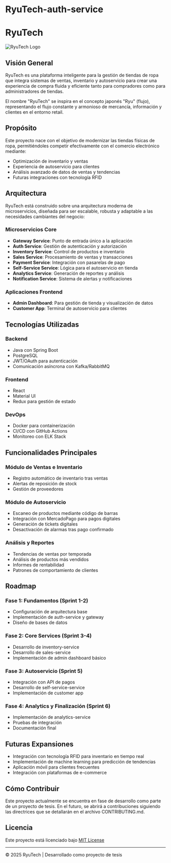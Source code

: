 # RyuTech-auth-service
# RyuTech

![RyuTech Logo](https://via.placeholder.com/150x150.png?text=RyuTech)

## Visión General

RyuTech es una plataforma inteligente para la gestión de tiendas de ropa que integra sistemas de ventas, inventario y autoservicio para crear una experiencia de compra fluida y eficiente tanto para compradores como para administradores de tiendas.

El nombre "RyuTech" se inspira en el concepto japonés "Ryu" (flujo), representando el flujo constante y armonioso de mercancía, información y clientes en el entorno retail.

## Propósito

Este proyecto nace con el objetivo de modernizar las tiendas físicas de ropa, permitiéndoles competir efectivamente con el comercio electrónico mediante:

- Optimización de inventario y ventas
- Experiencia de autoservicio para clientes
- Análisis avanzado de datos de ventas y tendencias
- Futuras integraciones con tecnología RFID

## Arquitectura

RyuTech está construido sobre una arquitectura moderna de microservicios, diseñada para ser escalable, robusta y adaptable a las necesidades cambiantes del negocio:

### Microservicios Core

- **Gateway Service**: Punto de entrada único a la aplicación
- **Auth Service**: Gestión de autenticación y autorización
- **Inventory Service**: Control de productos e inventario
- **Sales Service**: Procesamiento de ventas y transacciones
- **Payment Service**: Integración con pasarelas de pago
- **Self-Service Service**: Lógica para el autoservicio en tienda
- **Analytics Service**: Generación de reportes y análisis
- **Notification Service**: Sistema de alertas y notificaciones

### Aplicaciones Frontend

- **Admin Dashboard**: Para gestión de tienda y visualización de datos
- **Customer App**: Terminal de autoservicio para clientes

## Tecnologías Utilizadas

### Backend
- Java con Spring Boot
- PostgreSQL
- JWT/OAuth para autenticación
- Comunicación asíncrona con Kafka/RabbitMQ

### Frontend
- React
- Material UI
- Redux para gestión de estado

### DevOps
- Docker para containerización
- CI/CD con GitHub Actions
- Monitoreo con ELK Stack

## Funcionalidades Principales

### Módulo de Ventas e Inventario
- Registro automático de inventario tras ventas
- Alertas de reposición de stock
- Gestión de proveedores

### Módulo de Autoservicio
- Escaneo de productos mediante código de barras
- Integración con MercadoPago para pagos digitales
- Generación de tickets digitales
- Desactivación de alarmas tras pago confirmado

### Análisis y Reportes
- Tendencias de ventas por temporada
- Análisis de productos más vendidos
- Informes de rentabilidad
- Patrones de comportamiento de clientes

## Roadmap

### Fase 1: Fundamentos (Sprint 1-2)
- Configuración de arquitectura base
- Implementación de auth-service y gateway
- Diseño de bases de datos

### Fase 2: Core Services (Sprint 3-4)
- Desarrollo de inventory-service
- Desarrollo de sales-service
- Implementación de admin dashboard básico

### Fase 3: Autoservicio (Sprint 5)
- Integración con API de pagos
- Desarrollo de self-service-service
- Implementación de customer app

### Fase 4: Analytics y Finalización (Sprint 6)
- Implementación de analytics-service
- Pruebas de integración
- Documentación final

## Futuras Expansiones

- Integración con tecnología RFID para inventario en tiempo real
- Implementación de machine learning para predicción de tendencias
- Aplicación móvil para clientes frecuentes
- Integración con plataformas de e-commerce

## Cómo Contribuir

Este proyecto actualmente se encuentra en fase de desarrollo como parte de un proyecto de tesis. En el futuro, se abrirá a contribuciones siguiendo las directrices que se detallarán en el archivo CONTRIBUTING.md.

## Licencia

Este proyecto está licenciado bajo [MIT License](LICENSE.md)

---

© 2025 RyuTech | Desarrollado como proyecto de tesis